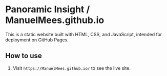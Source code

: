 # Panoramic Insight / ManuelMees.github.io

This is a static website built with HTML, CSS, and JavaScript, intended for deployment on GitHub Pages.

## How to use

1. Visit `https://ManuelMees.github.io/` to see the live site.
